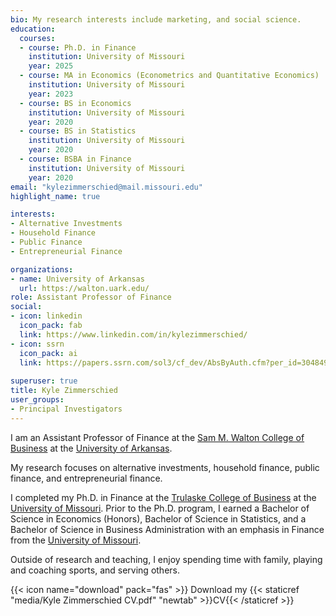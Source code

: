 ```yaml
---
bio: My research interests include marketing, and social science.
education:
  courses:
  - course: Ph.D. in Finance
    institution: University of Missouri
    year: 2025
  - course: MA in Economics (Econometrics and Quantitative Economics)
    institution: University of Missouri
    year: 2023
  - course: BS in Economics
    institution: University of Missouri
    year: 2020
  - course: BS in Statistics
    institution: University of Missouri
    year: 2020
  - course: BSBA in Finance
    institution: University of Missouri
    year: 2020
email: "kylezimmerschied@mail.missouri.edu"
highlight_name: true

interests:
- Alternative Investments
- Household Finance
- Public Finance
- Entrepreneurial Finance

organizations:
- name: University of Arkansas
  url: https://walton.uark.edu/
role: Assistant Professor of Finance
social:
- icon: linkedin
  icon_pack: fab
  link: https://www.linkedin.com/in/kylezimmerschied/
- icon: ssrn
  icon_pack: ai
  link: https://papers.ssrn.com/sol3/cf_dev/AbsByAuth.cfm?per_id=3048496
  
superuser: true
title: Kyle Zimmerschied
user_groups:
- Principal Investigators
---
```


I am an Assistant Professor of Finance at the [Sam M. Walton College of Business](https://walton.uark.edu/) at the [University of Arkansas](https://www.uark.edu/).

My research focuses on alternative investments, household finance, public finance, and entrepreneurial finance.

I completed my Ph.D. in Finance at the [Trulaske College of Business](https://business.missouri.edu/) at the [University of Missouri](https://missouri.edu/). Prior to the Ph.D. program, I earned a Bachelor of Science in Economics (Honors), Bachelor of Science in Statistics, and a Bachelor of Science in Business Administration with an emphasis in Finance from the [University of Missouri](https://missouri.edu/). 

Outside of research and teaching, I enjoy spending time with family, playing and coaching sports, and serving others. 

{{< icon name="download" pack="fas" >}} Download my {{< staticref "media/Kyle Zimmerschied CV.pdf" "newtab" >}}CV{{< /staticref >}}

